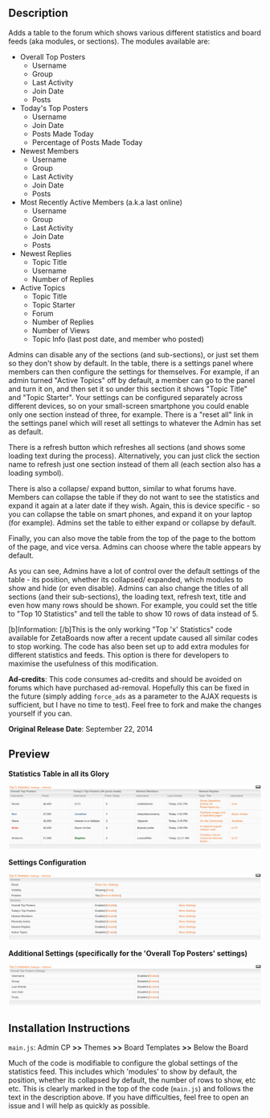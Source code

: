 ## Description

Adds a table to the forum which shows various different statistics and board feeds (aka modules, or sections). The modules available are:

* Overall Top Posters
  * Username
  * Group
  * Last Activity
  * Join Date
  * Posts
* Today's Top Posters
  * Username
  * Join Date
  * Posts Made Today
  * Percentage of Posts Made Today
* Newest Members
  * Username
  * Group
  * Last Activity
  * Join Date
  * Posts
* Most Recently Active Members (a.k.a last online)
  * Username
  * Group
  * Last Activity
  * Join Date
  * Posts
* Newest Replies
  * Topic Title
  * Username
  * Number of Replies
* Active Topics
  * Topic Title
  * Topic Starter
  * Forum
  * Number of Replies
  * Number of Views
  * Topic Info (last post date, and member who posted)

Admins can disable any of the sections (and sub-sections), or just set them so they don't show by default.  In the table, there is a settings panel where members can then configure the settings for themselves. For example, if an admin turned "Active Topics" off by default, a member can go to the panel and turn it on, and then set it so under this section it shows "Topic Title" and "Topic Starter". Your settings can be configured separately across different devices, so on your small-screen smartphone you could enable only one section instead of three, for example. There is a "reset all" link in the settings panel which will reset all settings to whatever the Admin has set as default.

There is a refresh button which refreshes all sections (and shows some loading text during the process). Alternatively, you can just click the section name to refresh just one section instead of them all (each section also has a loading symbol).

There is also a collapse/ expand button, similar to what forums have. Members can collapse the table if they do not want to see the statistics and expand it again at a later date if they wish. Again, this is device specific - so you can collapse the table on smart phones, and expand it on your laptop (for example). Admins set the table to either expand or collapse by default.

Finally, you can also move the table from the top of the page to the bottom of the page, and vice versa. Admins can choose where the table appears by default.

As you can see, Admins have a lot of control over the default settings of the table - its position, whether its collapsed/ expanded, which modules to show and hide (or even disable). Admins can also change the titles of all sections (and their sub-sections), the loading text, refresh text, title and even how many rows should be shown. For example, you could set the title to "Top 10 Statistics" and tell the table to show 10 rows of data instead of 5.

[b]Information: [/b]This is the only working "Top 'x' Statistics" code available for ZetaBoards now after a recent update caused all similar codes to stop working. The code has also been set up to add extra modules for different statistics and feeds. This option is there for developers to maximise the usefulness of this modification.

**Ad-credits**: This code consumes ad-credits and should be avoided on forums which have purchased ad-removal. Hopefully this can be fixed in the future (simply adding `force_ads` as a parameter to the AJAX requests is sufficient, but I have no time to test). Feel free to fork and make the changes yourself if you can.

**Original Release Date**: September 22, 2014

## Preview

**Statistics Table in all its Glory**

![table](./Preview/table.png)

**Settings Configuration**

![settings](./Preview/settings.png)

**Additional Settings (specifically for the 'Overall Top Posters' settings)**

![additional_settings](./Preview/additional_settings.png)

## Installation Instructions

`main.js`: Admin CP **>>** Themes **>>** Board Templates **>>** Below the Board

Much of the code is modifiable to configure the global settings of the statistics feed. This includes which 'modules' to show by default, the position, whether its collapsed by default, the number of rows to show, etc etc. This is clearly marked in the top of the code (`main.js`) and follows the text in the description above. If you have difficulties, feel free to open an issue and I will help as quickly as possible.
